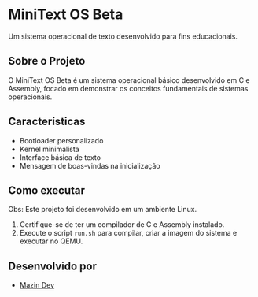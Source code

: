 # MiniText OS Beta

Um sistema operacional de texto desenvolvido para fins educacionais.

## Sobre o Projeto

O MiniText OS Beta é um sistema operacional básico desenvolvido em C e Assembly, focado em demonstrar os conceitos fundamentais de sistemas operacionais.

## Características

- Bootloader personalizado
- Kernel minimalista
- Interface básica de texto
- Mensagem de boas-vindas na inicialização

## Como executar

Obs: Este projeto foi desenvolvido em um ambiente Linux.

1. Certifique-se de ter um compilador de C e Assembly instalado.
2. Execute o script `run.sh` para compilar, criar a imagem do sistema e executar no QEMU.

## Desenvolvido por

- [Mazin Dev](https://github.com/mazinn444)
